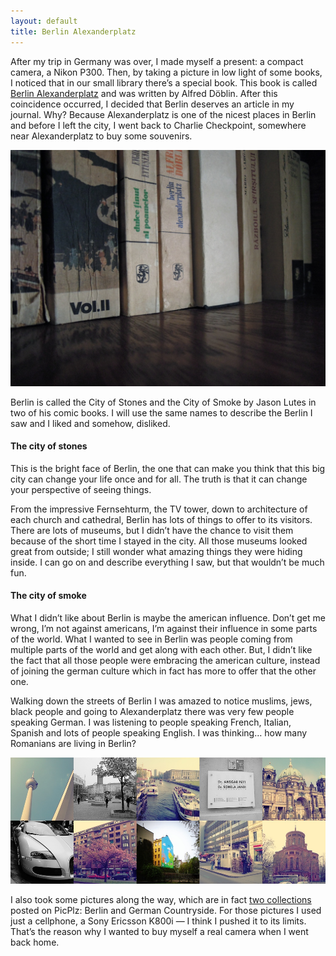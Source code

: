 ```yaml
---
layout: default
title: Berlin Alexanderplatz
---
```


After my trip in Germany was over, I made myself a present: a compact camera, a Nikon P300. Then, by taking a picture in low light of some books, I noticed that in our small library there’s a special book. This book is called [Berlin Alexanderplatz](http://en.wikipedia.org/wiki/Berlin_Alexanderplatz) and was written by Alfred Döblin. After this coincidence occurred, I decided that Berlin deserves an article in my journal. Why? Because Alexanderplatz is one of the nicest places in Berlin and before I left the city, I went back to Charlie Checkpoint, somewhere near Alexanderplatz to buy some souvenirs.

**![Books Showing Berlin Alexanderplatz](/images/berlin-book.jpg)**

Berlin is called the City of Stones and the City of Smoke by Jason Lutes in two of his comic books. I will use the same names to describe the Berlin I saw and I liked and somehow, disliked.

#### The city of stones

This is the bright face of Berlin, the one that can make you think that this big city can change your life once and for all. The truth is that it can change your perspective of seeing things.

From the impressive Fernsehturm, the TV tower, down to architecture of each church and cathedral, Berlin has lots of things to offer to its visitors. There are lots of museums, but I didn’t have the chance to visit them because of the short time I stayed in the city. All those museums looked great from outside; I still wonder what amazing things they were hiding inside. I can go on and describe everything I saw, but that wouldn’t be much fun.

#### The city of smoke

What I didn’t like about Berlin is maybe the american influence. Don’t get me wrong, I’m not against americans, I’m against their influence in some parts of the world. What I wanted to see in Berlin was people coming from multiple parts of the world and get along with each other. But, I didn’t like the fact that all those people were embracing the american culture, instead of joining the german culture which in fact has more to offer that the other one.

Walking down the streets of Berlin I was amazed to notice muslims, jews, black people and going to Alexanderplatz there was very few people speaking German. I was listening to people speaking French, Italian, Spanish and lots of people speaking English. I was thinking… how many Romanians are living in Berlin?

**![Pictures of Berlin](/images/berlin-grid.jpg)**

I also took some pictures along the way, which are in fact [two collections](/photo/picplz.html) posted on PicPlz: Berlin and German Countryside. For those pictures I used just a cellphone, a Sony Ericsson K800i — I think I pushed it to its limits. That’s the reason why I wanted to buy myself a real camera when I went back home.
